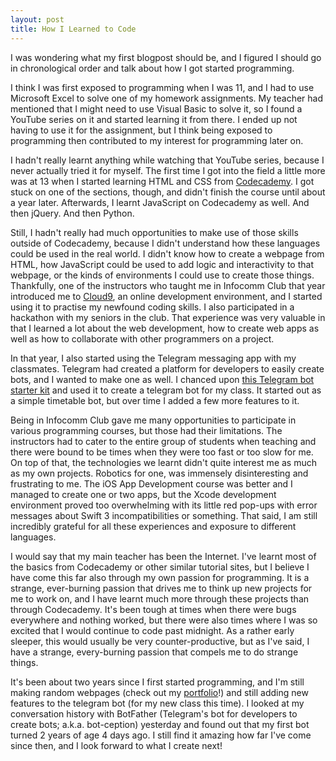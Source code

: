```yaml
---
layout: post
title: How I Learned to Code
---
```


I was wondering what my first blogpost should be, and I figured I should go in chronological order and talk about how I got started programming.

I think I was first exposed to programming when I was 11, and I had to use Microsoft Excel to solve one of my homework assignments. My teacher had mentioned that I might need to use Visual Basic to solve it, so I found a YouTube series on it and started learning it from there. I ended up not having to use it for the assignment, but I think being exposed to programming then contributed to my interest for programming later on.

I hadn't really learnt anything while watching that YouTube series, because I never actually tried it for myself. The first time I got into the field a little more was at 13 when I started learning HTML and CSS from [Codecademy](https://www.codecademy.com/learn/). I got stuck on one of the sections, though, and didn't finish the course until about a year later. Afterwards, I learnt JavaScript on Codecademy as well. And then jQuery. And then Python.

Still, I hadn't really had much opportunities to make use of those skills outside of Codecademy, because I didn't  understand how these languages could be used in the real world. I didn't know how to create a webpage from HTML, how JavaScript could be used to add logic and interactivity to that webpage, or the kinds of environments I could use to create those things. Thankfully, one of the instructors who taught me in Infocomm Club that year introduced me to [Cloud9](https://c9.io/), an online development environment, and I started using it to practise my newfound coding skills. I also participated in a hackathon with my seniors in the club. That experience was very valuable in that I learned a lot about the web development, how to create web apps as well as how to collaborate with other programmers on a project.

In that year, I also started using the Telegram messaging app with my classmates. Telegram had created a platform for developers to easily create bots, and I wanted to make one as well. I chanced upon [this Telegram bot starter kit](https://github.com/yukuku/telebot) and used it to create a telegram bot for my class. It started out as a simple timetable bot, but over time I added a few more features to it.

Being in Infocomm Club gave me many opportunities to participate in various programming courses, but those had their limitations. The instructors had to cater to the entire group of students when teaching and there were bound to be times when they were too fast or too slow for me. On top of that, the technologies we learnt didn't quite interest me as much as my own projects. Robotics for one, was immensely disinteresting and frustrating to me. The iOS App Development course was better and I managed to create one or two apps, but the Xcode development environment proved too overwhelming with its little red pop-ups with error messages about Swift 3 incompatibilities or something. That said, I am still incredibly grateful for all these experiences and exposure to different languages.

I would say that my main teacher has been the Internet. I've learnt most of the basics from Codecademy or other similar tutorial sites, but I believe I have come this far also through my own passion for programming. It is a strange, ever-burning passion that drives me to think up new projects for me to work on, and I have learnt much more through these projects than through Codecademy. It's been tough at times when there were bugs everywhere and nothing worked, but there were also times where I was so excited that I would continue to code past midnight. As a rather early sleeper, this would usually be very counter-productive, but as I've said, I have a strange, every-burning passion that compels me to do strange things.

It's been about two years since I first started programming, and I'm still making random webpages (check out my [portfolio](https://xlzior.github.io/portfolio/)!) and still adding new features to the telegram bot (for my new class this time). I looked at my conversation history with BotFather (Telegram's bot for developers to create bots; a.k.a. bot-ception) yesterday and found out that my first bot turned 2 years of age 4 days ago. I still find it amazing how far I've come since then, and I look forward to what I create next!